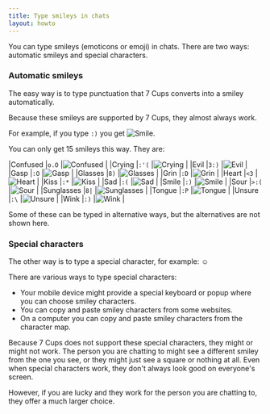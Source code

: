 ```yaml
---
title: Type smileys in chats
layout: howto
---
```

You can type smileys (emoticons or emoji) in chats. There are two ways: automatic smileys and special characters.

### Automatic smileys
The easy way is to type punctuation that 7 Cups converts into a smiley automatically.

Because these smileys are supported by 7 Cups, they almost always work.

For example, if you type `:)` you get ![Smile](https://d37v7cqg82mgxu.cloudfront.net/img/emoticons/smile.png 'Smile').

You can only get 15 smileys this way. They are:

|Confused   |`o.O` |![Confused](https://d37v7cqg82mgxu.cloudfront.net/img/emoticons/confused.png 'Confused')  |
|Crying     |`:'(` |![Crying](https://d37v7cqg82mgxu.cloudfront.net/img/emoticons/crying.png 'Crying')  |
|Evil       |`3:)` |![Evil](https://d37v7cqg82mgxu.cloudfront.net/img/emoticons/evil.png 'Evil')  |
|Gasp       |`:O`  |![Gasp](https://d37v7cqg82mgxu.cloudfront.net/img/emoticons/gasp.png 'Gasp')  |
|Glasses    |`8)`  |![Glasses](https://d37v7cqg82mgxu.cloudfront.net/img/emoticons/glasses.png 'Glasses')  |
|Grin       |`:D`  |![Grin](https://d37v7cqg82mgxu.cloudfront.net/img/emoticons/grin.png 'Grin')  |
|Heart      |`<3`  |![Heart](https://d37v7cqg82mgxu.cloudfront.net/img/emoticons/heart.png 'Heart')  |
|Kiss       |`:*`  |![Kiss](https://d37v7cqg82mgxu.cloudfront.net/img/emoticons/kiss.png 'Kiss')  |
|Sad        |`:(`  |![Sad](https://d37v7cqg82mgxu.cloudfront.net/img/emoticons/sad.png 'Sad')  |
|Smile      |`:)`  |![Smile](https://d37v7cqg82mgxu.cloudfront.net/img/emoticons/smile.png 'Smile')  |
|Sour       |`>:(` |![Sour](https://d37v7cqg82mgxu.cloudfront.net/img/emoticons/sour.png 'Sour')  |
|Sunglasses |`8|`  |![Sunglasses](https://d37v7cqg82mgxu.cloudfront.net/img/emoticons/sunglasses_small.png 'Sunglasses')  |
|Tongue     |`:P`  |![Tongue](https://d37v7cqg82mgxu.cloudfront.net/img/emoticons/tongue.png 'Tongue')  |
|Unsure     |`:\`  |![Unsure](https://d37v7cqg82mgxu.cloudfront.net/img/emoticons/unsure.png 'Unsure')  |
|Wink       |`:)`  |![Wink](https://d37v7cqg82mgxu.cloudfront.net/img/emoticons/wink.png 'Wink')  |

Some of these can be typed in alternative ways, but the alternatives are not shown here.

### Special characters
The other way is to type a special character, for example: ☺

There are various ways to type special characters:

- Your mobile device might provide a special keyboard or popup where you can choose smiley characters.
- You can copy and paste smiley characters from some websites.
- On a computer you can copy and paste smiley characters from the character map.

Because 7 Cups does not support these special characters, they might or might not work. The person you are chatting to might see a different smiley from the one you see, or they might just see a square or nothing at all. Even when special characters work, they don't always look good on everyone's screen.

However, if you are lucky and they work for the person you are chatting to, they offer a much larger choice.
